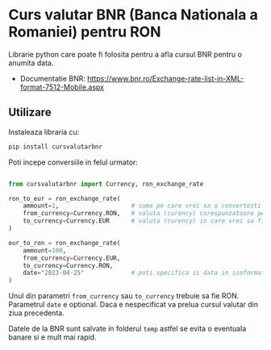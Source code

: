 # Curs valutar BNR (Banca Nationala a Romaniei) pentru RON

Librarie python care poate fi folosita pentru a afla cursul BNR pentru o anumita data.

- Documentatie BNR: https://www.bnr.ro/Exchange-rate-list-in-XML-format-7512-Mobile.aspx


## Utilizare

Instaleaza libraria cu: 

```py
pip install cursvalutarbnr
```

Poti incepe conversiile in felul urmator:

```py

from cursvalutarbnr import Currency, ron_exchange_rate

ron_to_eur = ron_exchange_rate(
    ammount=1,                    # suma pe care vrei sa o convertesti din 'from_currency' la 'to_currency'
    from_currency=Currency.RON,   # valuta (curency) corespunzatoare pentru ammount 
    to_currency=Currency.EUR      # valuta (curency) in care vrei sa fie convertita suma specificata in 'ammount' 
)

eur_to_ron = ron_exchange_rate(
    ammount=100, 
    from_currency=Currency.EUR, 
    to_currency=Currency.RON, 
    date="2023-04-25"             # poti specifica si data in isoformat pentru care vrei sa fie convertita suma
)

```

Unul din parametri `from_currency` sau `to_currency` trebuie sa fie RON. 
Parametrul `date` e optional. Daca e nespecificat va prelua cursul valutar din ziua precedenta.


Datele de la BNR sunt salvate in folderul `temp` astfel se evita o eventuala banare si e mult mai rapid.
